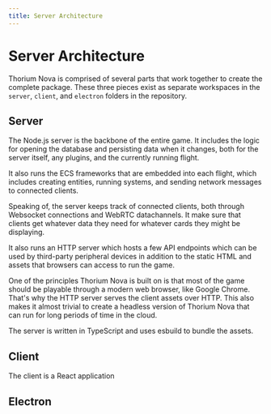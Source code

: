 ```yaml
---
title: Server Architecture
---
```


# Server Architecture

Thorium Nova is comprised of several parts that work together to create the
complete package. These three pieces exist as separate workspaces in the
`server`, `client`, and `electron` folders in the repository.

## Server

The Node.js server is the backbone of the entire game. It includes the logic for
opening the database and persisting data when it changes, both for the server
itself, any plugins, and the currently running flight.

It also runs the ECS frameworks that are embedded into each flight, which
includes creating entities, running systems, and sending network messages to
connected clients.

Speaking of, the server keeps track of connected clients, both through Websocket
connections and WebRTC datachannels. It make sure that clients get whatever data
they need for whatever cards they might be displaying.

It also runs an HTTP server which hosts a few API endpoints which can be used by
third-party peripheral devices in addition to the static HTML and assets that
browsers can access to run the game.

One of the principles Thorium Nova is built on is that most of the game should
be playable through a modern web browser, like Google Chrome. That's why the
HTTP server serves the client assets over HTTP. This also makes it almost
trivial to create a headless version of Thorium Nova that can run for long
periods of time in the cloud.

The server is written in TypeScript and uses esbuild to bundle the assets.

## Client

The client is a React application

## Electron
